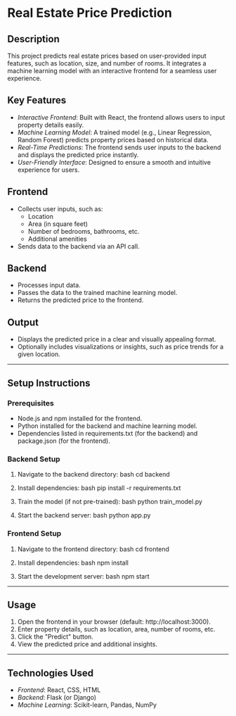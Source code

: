 # Real Estate Price Prediction

## Description
This project predicts real estate prices based on user-provided input features, such as location, size, and number of rooms. It integrates a machine learning model with an interactive frontend for a seamless user experience.

## Key Features
- *Interactive Frontend*: Built with React, the frontend allows users to input property details easily.
- *Machine Learning Model*: A trained model (e.g., Linear Regression, Random Forest) predicts property prices based on historical data.
- *Real-Time Predictions*: The frontend sends user inputs to the backend and displays the predicted price instantly.
- *User-Friendly Interface*: Designed to ensure a smooth and intuitive experience for users.

## Frontend
- Collects user inputs, such as:
  - Location
  - Area (in square feet)
  - Number of bedrooms, bathrooms, etc.
  - Additional amenities
- Sends data to the backend via an API call.

## Backend
- Processes input data.
- Passes the data to the trained machine learning model.
- Returns the predicted price to the frontend.

## Output
- Displays the predicted price in a clear and visually appealing format.
- Optionally includes visualizations or insights, such as price trends for a given location.

---

## Setup Instructions

### Prerequisites
- Node.js and npm installed for the frontend.
- Python installed for the backend and machine learning model.
- Dependencies listed in requirements.txt (for the backend) and package.json (for the frontend).

### Backend Setup
1. Navigate to the backend directory:
   bash
   cd backend
   
2. Install dependencies:
   bash
   pip install -r requirements.txt
   
3. Train the model (if not pre-trained):
   bash
   python train_model.py
   
4. Start the backend server:
   bash
   python app.py
   

### Frontend Setup
1. Navigate to the frontend directory:
   bash
   cd frontend
   
2. Install dependencies:
   bash
   npm install
   
3. Start the development server:
   bash
   npm start
   

---

## Usage
1. Open the frontend in your browser (default: http://localhost:3000).
2. Enter property details, such as location, area, number of rooms, etc.
3. Click the "Predict" button.
4. View the predicted price and additional insights.

---

## Technologies Used
- *Frontend*: React, CSS, HTML
- *Backend*: Flask (or Django)
- *Machine Learning*: Scikit-learn, Pandas, NumPy
